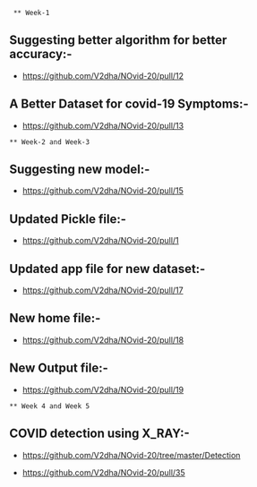      ** Week-1

## Suggesting better algorithm for better accuracy:-

  * https://github.com/V2dha/NOvid-20/pull/12


## A Better Dataset for covid-19 Symptoms:-

   * https://github.com/V2dha/NOvid-20/pull/13


    ** Week-2 and Week-3


## Suggesting new model:-

   * https://github.com/V2dha/NOvid-20/pull/15  


## Updated Pickle file:-

   * https://github.com/V2dha/NOvid-20/pull/1


## Updated app file for new dataset:-

   * https://github.com/V2dha/NOvid-20/pull/17


## New home file:-

   * https://github.com/V2dha/NOvid-20/pull/18

## New Output file:-

   * https://github.com/V2dha/NOvid-20/pull/19

    ** Week 4 and Week 5 

## COVID detection using X_RAY:-

   * https://github.com/V2dha/NOvid-20/tree/master/Detection
   
   * https://github.com/V2dha/NOvid-20/pull/35

